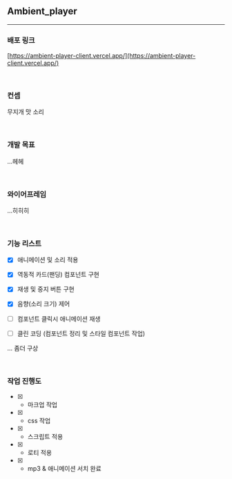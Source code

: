 ## Ambient_player

---

### 배포 링크

[https://ambient-player-client.vercel.app/](https://ambient-player-client.vercel.app/)

<br />

### 컨셉

무지개 맛 소리

<br />

### 개발 목표

...헤헤

<br />

### 와이어프레임

...히히히

<br />

### 기능 리스트

- [x] 애니메이션 및 소리 적용
- [x] 역동적 카드(팬딩) 컴포넌트 구현
- [x] 재생 및 중지 버튼 구현
- [x] 음향(소리 크기) 제어
- [ ] 컴포넌트 클릭시 애니메이션 재생

- [ ] 클린 코딩 (컴포넌트 정리 및 스타일 컴포넌트 작업)

... 좀더 구상

<br />

### 작업 진행도

- [x] - 마크업 작업
- [x] - css 작업
- [x] - 스크립트 적용
- [x] - 로티 적용

- [x] - mp3 & 애니메이션 서치 완료
